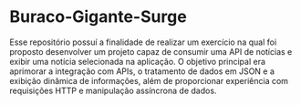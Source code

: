 ﻿# Buraco-Gigante-Surge
Esse repositório possuí a finalidade de realizar um exercício na qual foi proposto desenvolver um projeto capaz de consumir uma API de notícias e exibir uma notícia selecionada na aplicação. O objetivo principal era aprimorar a integração com APIs, o tratamento de dados em JSON e a exibição dinâmica de informações, além de proporcionar experiência com requisições HTTP e manipulação assíncrona de dados.
